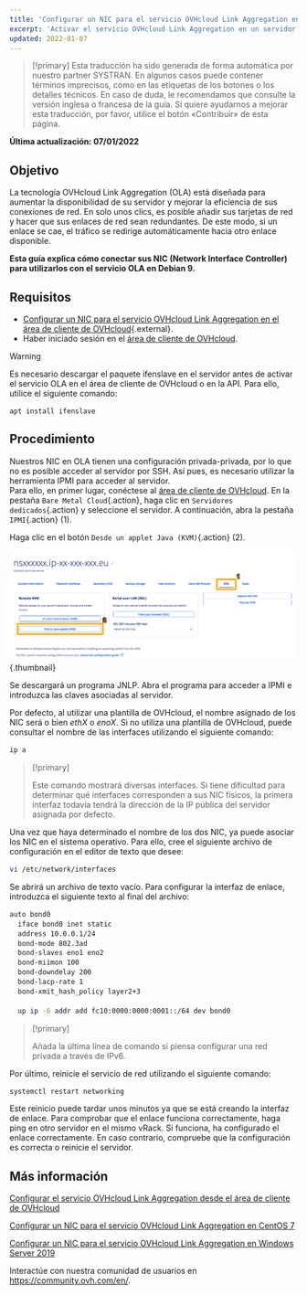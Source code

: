 ```yaml
---
title: 'Configurar un NIC para el servicio OVHcloud Link Aggregation en Debian 9'
excerpt: 'Activar el servicio OVHcloud Link Aggregation en un servidor Debian 9'
updated: 2022-01-07
---
```


> [!primary]
> Esta traducción ha sido generada de forma automática por nuestro partner SYSTRAN. En algunos casos puede contener términos imprecisos, como en las etiquetas de los botones o los detalles técnicos. En caso de duda, le recomendamos que consulte la versión inglesa o francesa de la guía. Si quiere ayudarnos a mejorar esta traducción, por favor, utilice el botón «Contribuir» de esta página.
>

**Última actualización: 07/01/2022**

## Objetivo

La tecnología OVHcloud Link Aggregation (OLA) está diseñada para aumentar la disponibilidad de su servidor y mejorar la eficiencia de sus conexiones de red. En solo unos clics, es posible añadir sus tarjetas de red y hacer que sus enlaces de red sean redundantes. De este modo, si un enlace se cae, el tráfico se redirige automáticamente hacia otro enlace disponible.

**Esta guía explica cómo conectar sus NIC (Network Interface Controller) para utilizarlos con el servicio OLA en Debian 9.**

## Requisitos

- [Configurar un NIC para el servicio OVHcloud Link Aggregation en el área de cliente de OVHcloud](/pages/bare_metal_cloud/dedicated_servers/ola-enable-manager){.external}.
- Haber iniciado sesión en el [área de cliente de OVHcloud](https://www.ovh.com/auth/?action=gotomanager&from=https://www.ovh.es/&ovhSubsidiary=es).

> [!warning]
>
> Es necesario descargar el paquete ifenslave en el servidor antes de activar el servicio OLA en el área de cliente de OVHcloud o en la API. Para ello, utilice el siguiente comando:
>
> ```
> apt install ifenslave
> ```
>

## Procedimiento

Nuestros NIC en OLA tienen una configuración privada-privada, por lo que no es posible acceder al servidor por SSH. Así pues, es necesario utilizar la herramienta IPMI para acceder al servidor.
<br>Para ello, en primer lugar, conéctese al [área de cliente de OVHcloud](https://www.ovh.com/auth/?action=gotomanager&from=https://www.ovh.es/&ovhSubsidiary=es). En la pestaña `Bare Metal Cloud`{.action}, haga clic en `Servidores dedicados`{.action} y seleccione el servidor. A continuación, abra la pestaña `IPMI`{.action} (1).

Haga clic en el botón `Desde un applet Java (KVM)`{.action} (2).

![remote_kvm](images/remote_kvm2022.png){.thumbnail}

Se descargará un programa JNLP. Abra el programa para acceder a IPMI e introduzca las claves asociadas al servidor.

Por defecto, al utilizar una plantilla de OVHcloud, el nombre asignado de los NIC será o bien *ethX* o *enoX*. Si no utiliza una plantilla de OVHcloud, puede consultar el nombre de las interfaces utilizando el siguiente comando:

```bash
ip a
```

> [!primary]
>
> Este comando mostrará diversas interfaces. Si tiene dificultad para determinar qué interfaces corresponden a sus NIC físicos, la primera interfaz todavía tendrá la dirección de la IP pública del servidor asignada por defecto.
>

Una vez que haya determinado el nombre de los dos NIC, ya puede asociar los NIC en el sistema operativo. Para ello, cree el siguiente archivo de configuración en el editor de texto que desee:

```bash
vi /etc/network/interfaces
```

Se abrirá un archivo de texto vacío. Para configurar la interfaz de enlace, introduzca el siguiente texto al final del archivo:

```bash
auto bond0
  iface bond0 inet static
  address 10.0.0.1/24
  bond-mode 802.3ad
  bond-slaves eno1 eno2
  bond-miimon 100
  bond-downdelay 200
  bond-lacp-rate 1
  bond-xmit_hash_policy layer2+3

  up ip -6 addr add fc10:0000:0000:0001::/64 dev bond0
```

> [!primary]
>
> Añada la última línea de comando si piensa configurar una red privada a través de IPv6.
>

Por último, reinicie el servicio de red utilizando el siguiente comando:

```bash
systemctl restart networking
```

Este reinicio puede tardar unos minutos ya que se está creando la interfaz de enlace.  Para comprobar que el enlace funciona correctamente, haga ping en otro servidor en el mismo vRack. Si funciona, ha configurado el enlace correctamente. En caso contrario, compruebe que la configuración es correcta o reinicie el servidor.

## Más información

[Configurar el servicio OVHcloud Link Aggregation desde el área de cliente de OVHcloud](/pages/bare_metal_cloud/dedicated_servers/ola-enable-manager)

[Configurar un NIC para el servicio OVHcloud Link Aggregation en CentOS 7](/pages/bare_metal_cloud/dedicated_servers/ola-enable-centos7)

[Configurar un NIC para el servicio OVHcloud Link Aggregation en Windows Server 2019](/pages/bare_metal_cloud/dedicated_servers/ola-enable-w2k19)

Interactúe con nuestra comunidad de usuarios en <https://community.ovh.com/en/>.
